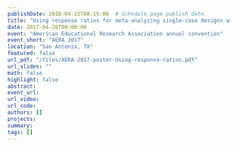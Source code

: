 ```yaml
---
publishDate: 2018-04-15T08:15:00  # Schedule page publish date.
title: "Using response ratios for meta-analyzing single-case designs with behavioral outcomes"
date: 2017-04-28T00:00:00
event: "American Educational Research Association annual convention"
event_short: "AERA 2017"
location: "San Antonio, TX"
featured: false
url_pdf: "/files/AERA-2017-poster-Using-response-ratios.pdf"
url_slides: ""
math: false
highlight: false
abstract: 
event_url: 
url_video: 
url_code: 
authors: []
projects: 
summary: 
tags: []
---
```

